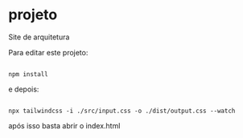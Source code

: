# projeto
Site de arquitetura

Para editar este projeto:

<code>
npm install
</code>

e depois:

<code>
npx tailwindcss -i ./src/input.css -o ./dist/output.css --watch
</code>

após isso basta abrir o index.html
